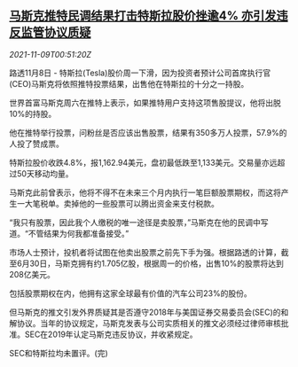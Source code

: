<!--1636419662000-->
[马斯克推特民调结果打击特斯拉股价挫逾4% 亦引发违反监管协议质疑](https://cn.reuters.com/article/musk-twitter-poll-tesla-shares-1108-mon-idCNKBS2HU02H)
------

<div><i>2021-11-09T00:51:20Z</i></div><p>路透11月8日 - 特斯拉(Tesla)股价周一下滑，因为投资者预计公司首席执行官(CEO)马斯克将依照推特投票结果，出售他在特斯拉的十分之一持股。</p><p>世界首富马斯克周六在推特上表示，如果推特用户支持这项售股提议，他将出脱10%的持股。</p><p>他在推特举行投票，问粉丝是否应该出售股票，结果有350多万人投票，57.9%的人投了赞成票。</p><p>特斯拉股价收跌4.8%，报1,162.94美元，盘初最低跌至1,133美元。交易量亦远超过50天移动均量。</p><p>马斯克此前曾表示，他将不得不在未来三个月内执行一笔巨额股票期权，而这将产生一大笔税单。卖掉他的一些股票可以腾出资金来支付税款。</p><p>“我只有股票，因此我个人缴税的唯一途径是卖股票，”马斯克在他的民调中写道。“不管结果为何我都准备接受。”</p><p>市场人士预计，投机者将试图在他卖出股票之前先下手为强。根据路透的计算，截至6月30日，马斯克拥有约1.705亿股，根据周一的价格，出售10%的股票将达到208亿美元。</p><p>包括股票期权在内，他拥有这家全球最有价值的汽车公司23%的股份。</p><p>但马斯克的推文引发外界质疑其是否遵守2018年与美国证券交易委员会(SEC)的和解协议。当年的协议规定，马斯克发表与公司实质相关的推文必须经过律师审核批准。SEC在2019年认定马斯克违反协议，并收紧规定。</p><p>SEC和特斯拉均未置评。(完)</p>
